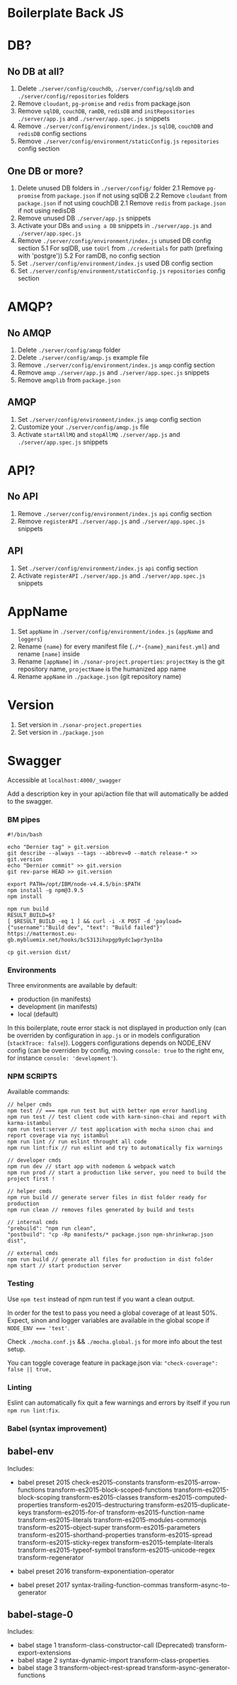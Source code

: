 Boilerplate Back JS
================

# DB?

## No DB at all?

1. Delete `./server/config/couchdb`, `./server/config/sqldb` and `./server/config/repositories` folders
2. Remove `cloudant`, `pg-promise` and `redis` from package.json
3. Remove `sqlDB`, `couchDB`, `ramDB`, `redisDB` and `initRepositories` `./server/app.js` and `./server/app.spec.js` snippets
4. Remove `./server/config/environment/index.js` `sqlDB`, `couchDB` and `redisDB` config sections
5. Remove `./server/config/environment/staticConfig.js` `repositories` config section

## One DB or more?

1. Delete unused DB folders in `./server/config/` folder
2.1 Remove `pg-promise` from `package.json` if not using sqlDB
2.2 Remove `cloudant` from `package.json` if not using couchDB
2.1 Remove `redis` from `package.json` if not using redisDB
3. Remove unused DB `./server/app.js` snippets
4. Activate your DBs and `using a DB` snippets in `./server/app.js` and `./server/app.spec.js`
5. Remove `./server/config/environment/index.js` unused DB config section
5.1 For sqlDB, use `toUrl` from `./credentials` for path (prefixing with 'postgre'))
5.2 For ramDB, no config section
6. Set `./server/config/environment/index.js` used DB config section
7. Set `./server/config/environment/staticConfig.js` `repositories` config section

# AMQP?

## No AMQP

1. Delete `./server/config/amqp` folder
2. Delete `./server/config/amqp.js` example file
3. Remove `./server/config/environment/index.js` `amqp` config section
4. Remove `amqp` `./server/app.js` and `./server/app.spec.js` snippets
5. Remove `amqplib` from `package.json`

## AMQP

1. Set `./server/config/environment/index.js` `amqp` config section
2. Customize your `./server/config/amqp.js` file
3. Activate `startAllMQ` and `stopAllMQ` `./server/app.js` and `./server/app.spec.js` snippets

# API?

## No API

1. Remove `./server/config/environment/index.js` `api` config section
2. Remove `registerAPI` `./server/app.js` and `./server/app.spec.js` snippets

## API

1. Set `./server/config/environment/index.js` `api` config section
2. Activate `registerAPI` `./server/app.js` and `./server/app.spec.js` snippets

# AppName

1. Set `appName` in `./server/config/environment/index.js` (`appName` and `loggers`)
2. Rename `{name}` for every manifest file (`./*-{name}_manifest.yml`) and rename `[name]` inside
3. Rename `[appName]` in `./sonar-project.properties`: `projectKey` is the git repository name, `projectName` is the humanized app name
4. Rename `appName` in `./package.json` (git repository name)

# Version

1. Set version in `./sonar-project.properties`
2. Set version in `./package.json`

# Swagger

Accessible at ```localhost:4000/_swagger```

Add a description key in your api/action file that will automatically be added to
the swagger.

### BM pipes

```
#!/bin/bash

echo "Dernier tag" > git.version
git describe --always --tags --abbrev=0 --match release-* >> git.version
echo "Dernier commit" >> git.version
git rev-parse HEAD >> git.version

export PATH=/opt/IBM/node-v4.4.5/bin:$PATH
npm install -g npm@3.9.5
npm install

npm run build
RESULT_BUILD=$?
[ $RESULT_BUILD -eq 1 ] && curl -i -X POST -d 'payload={"username":"Build dev", "text": "Build failed"}' https://mattermost.eu-gb.mybluemix.net/hooks/bc5313ihxpgp9ydc1wpr3yn1ba

cp git.version dist/
```

### Environments

Three environments are available by default:
- production (in manifests)
- development (in manifests)
- local (default)

In this boilerplate, route error stack is not displayed in production only (can be overriden by configuration in `app.js` or in models configuration (`stackTrace: false`)).
Loggers configurations depends on NODE_ENV config (can be overriden by config, moving `console: true` to the right env, for instance `console: 'development'`).

### NPM SCRIPTS

Available commands:

```
// helper cmds
npm test // === npm run test but with better npm error handling
npm run test // test client code with karm-sinon-chai and report with karma-istambul
npm run test:server // test application with mocha sinon chai and report coverage via nyc istambul
npm run lint // run eslint throught all code
npm run lint:fix // run eslint and try to automatically fix warnings

// developer cmds
npm run dev // start app with nodemon & webpack watch
npm run prod // start a production like server, you need to build the project first !

// helper cmds
npm run build // generate server files in dist folder ready for production
npm run clean // removes files generated by build and tests

// internal cmds
"prebuild": "npm run clean",
"postbuild": "cp -Rp manifests/* package.json npm-shrinkwrap.json dist",

// external cmds
npm run build // generate all files for production in dist folder
npm start // start production server

```

### Testing

Use `npm test` instead of npm run test if you want a clean output.

In order for the test to pass you need a global coverage of at least 50%.
Expect, sinon and logger variables are available in the global scope if ```NODE_ENV === 'test'```.

Check `./mocha.conf.js` && `./mocha.global.js` for more info about the test setup.

You can toggle coverage feature in package.json via:
```"check-coverage": false || true,```


### Linting

Eslint can automatically fix quit a few warnings and errors by itself if you run `npm run lint:fix`.

### Babel (syntax improvement)

## babel-env

Includes:

- babel preset 2015
    check-es2015-constants
    transform-es2015-arrow-functions
    transform-es2015-block-scoped-functions
    transform-es2015-block-scoping
    transform-es2015-classes
    transform-es2015-computed-properties
    transform-es2015-destructuring
    transform-es2015-duplicate-keys
    transform-es2015-for-of
    transform-es2015-function-name
    transform-es2015-literals
    transform-es2015-modules-commonjs
    transform-es2015-object-super
    transform-es2015-parameters
    transform-es2015-shorthand-properties
    transform-es2015-spread
    transform-es2015-sticky-regex
    transform-es2015-template-literals
    transform-es2015-typeof-symbol
    transform-es2015-unicode-regex
    transform-regenerator

- babel preset 2016
    transform-exponentiation-operator

- babel preset 2017
    syntax-trailing-function-commas
    transform-async-to-generator

## babel-stage-0

Includes:

- babel stage 1
    transform-class-constructor-call (Deprecated)
    transform-export-extensions
- babel stage 2
    syntax-dynamic-import
    transform-class-properties
- babel stage 3
    transform-object-rest-spread
    transform-async-generator-functions
